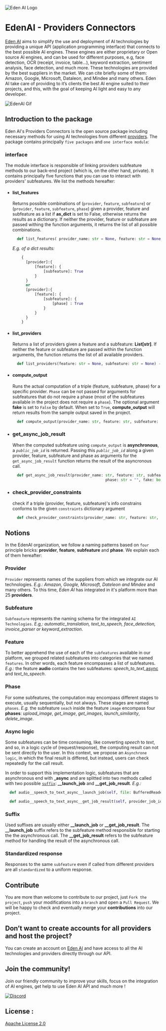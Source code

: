 ![Eden AI Logo](EdenAI-WrittenLogo(1).png "Logo Title Text 1")

# EdenAI - Providers Connectors

[Eden AI](https://www.edenai.co/) aims to simplify the use and deployment of AI technologies by providing a unique API (application programming interface) that connects to the best possible AI engines. These engines are either proprietary or Open source AI engines, and can be used for different purposes, e.g, face
detection, OCR (receipt, invoice, table...), keyword extraction, sentiment analysis, face detection, and much more. These technologies are provided by the best suppliers in the market. We can cite briefly some of them: Amazon, Google, Microsoft, Dataleon, and Mindee and many others. Eden AI take care of providing to it’s clients the best AI engine suited to their projects, and this, with the goal of keeping AI light and easy to any developer. 

![EdenAI Gif](ezgif.com-gif-maker(1).gif)

## Introduction to the package

Eden AI's Providers Connectors is the open source package including necessary methods for using AI technologies from different [providers](#provider). The package contains principally `five packages` and `one interface module`:

### **interface**

The module interface is responsible of linking providers subfeature methods to our back-end project (which is, on the other hand, private). It contains principally five functions that you can use to interact with providers' subfeatures. We list the methods hereafter:

* #### list_features

  Returns possible combinations of  (`provider`, `feature`, `subfeature`) or (`provider`, `feature`, `subfeature`, `phase`) given a provider, feature and subfeature as a list if **as_dict** is set to False, otherwise returns the results as a dictionary. If neither the provider, feature or subfeature are passed withing the function arguments, it returns the list of all possible combinations.

  ```python
    def list_features( provider_name: str = None, feature: str = None, subfeature: str = None, as_dict: bool = False) -> Union[List, Dict]:
  ```

  *E.g. of a dict results:*

  ```python
      {
        [provider]:{
            [feature]: {
                [subfeature]: True
            }
        }
        or
        [provider]:{
            [feature]: {
                [subfeature]: {
                    [phase] : True
                }
            }
        }
      }
  ```

* #### list_providers

  Returns a list of providers given a feature and a subfeature: **List[str]**. If neither the feature or subfeature are passed within the function arguments, the function returns the list of all available providers.

  ```python
    def list_providers(feature: str = None, subfeature: str = None) -> List[str]
  ```

* #### compute_output

  Runs the actual computation of a triple (feature, subfeature, phase) for a specific provider. `Phase` can be not passed for arguments for subfeatures that do not require a phase (most of the subfeatures available in the project does not require a `phase`). The optional argument **fake** is set to `False` by default. When set to `True`, **compute_output** will return results from the sample output saved in the project.

  ```python
    def compute_output(provider_name: str, feature: str, subfeature: str, args: Dict, phase: str = "", fake: bool = False, user_email: str = None) -> Dict
  ```

* ### get_async_job_result

  When the computed subfeature using `compute_output` is **asynchronous**, a *`public_job_id`* is returned. Passing this *`public_job_id`* along a given provider, feature, subfeature and phase as arguments for the `get_async_job_result` function returns the result of the asyncronous call.

  ```python
    def get_async_job_result(provider_name: str, feature: str, subfeature: str, async_job_id: str,
                                            phase: str = "", fake: bool = False, project_name: str = None) -> Dict:
  ```

* ### check_provider_constraints

  check if a triple (provider, feature, subfeature)'s info constrains conforms to the given `constraints` dictionary argument

  ```python
    def check_provider_constraints(provider_name: str, feature: str, subfeature: str, phase: str = None, constraints: Dict = None) -> Tuple[bool, str]
  ```

## Notions

In the EdenAI organization, we follow a naming patterns based on `four` principle bricks: **provider**, **feature**, **subfeature** and **phase**. We explain each of them hereafter:

### **Provider**

`Provider` represents names of the suppliers from which we integrate our AI technologies. *E.g.: Amazon, Google, Microsoft, Dateleon and Mindee* and many others. To this time, *Eden AI* has integrated in it's platform more than 25 **providers**.

### **Subfeature**

`Subfeauture` represents the naming schema for the integrated `AI Technologies`. *E.g,: automatic_translation, text_to_speech, face_detection, invoice_parser or keyword_extraction*.

### **Feature**

To better apprehend the use of each of the `subfeatures` available in our platform, we grouped related subfeatures into categories that we named `features`. In other words, each feature encompasses a list of subfeatures. *E.g.:* the feature **audio** contains the two subfeatures: *speech_to_text_*[async](#async-logic) and *text_to_speech*.

### **Phase**

For some subfeatures, the computation may encompass different stages to execute, usually sequentially, but not always. These stages are named `phases`. *E.g.* the subfeature `seach` inside the feature `image` encompass four **phases**: *upload_image*, *get_image*, *get_images*, *launch_similarity*, *delete_image*.

### **Async logic**

Some subfeatures can be time consuming, like converting *speech* to *text*, and so, in a logic cycle of (request/response), the computing result can not be sent directly to the user. In this context, we propose an `Asynchrone logic`, in which the final result is differed, but instead, users can check repeatedly for the call result.

In order to support this implementation logic, subfeatures that are asynchronous end with **_async** and are splitted into two methods called with two possible [`suffix`](#suffix): **__launch_job** and **__get_job_result**. *E.g.:*

```python
  def audio__speech_to_text_async__launch_job(self, file: BufferedReader, language: str) -> AsyncLaunchJobResponseType:
```

```python
  def audio__speech_to_text_async__get_job_result(self, provider_job_id: str) -> AsyncBaseResponseType[SpeechToTextAsyncDataClass]:
```

### **Suffix**

Used suffixes are usually either **__launch_job** or **__get_job_result**. The **__launch_job** suffix refers to the subfeature method responsible for starting the the asynchronous call. The **__get_job_result** refers to the subfeature method for handling the result of the asynchronous call.

### Standardized response

Responses to the same `subfeature` even if called from different providers are all `standardized` to a uniform response.

## Contribute

You are more than welcome to contribute to our project, just `Fork the project`, `push` your modifications into a `branch` and open a `Pull Request`. We will be happy to check and eventually merge your **contributions** into our project.

## Don’t want to create accounts for all providers and host the project?
You can create an account on [Eden AI](https://app.edenai.run/user/register) and have access to all the AI technologies and providers directly through our API.

## Join the community!
Join our friendly community to improve your skills, focus on the integration of AI engines, get help to use Eden AI API and much more !

[![Discord](Discord-Logo-Edenai.png)](https://discord.com/invite/VYwTbMQc8u)

## License :
[Apache License 2.0](LICENSE)
